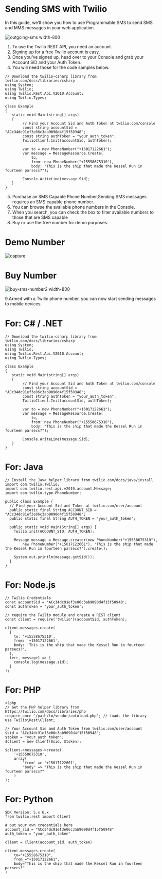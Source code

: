 # Sending SMS with Twilio

In this guide, we'll show you how to use Programmable SMS to send SMS and MMS messages in your web application.


![outgoing-sms width-800](https://user-images.githubusercontent.com/35838634/36524464-1730e8a2-17cc-11e8-836f-bfe04e294e23.png)

1. To use the Twilio REST API, you need an account. 
2. Signing up for a free Twilio account is easy. 
3. Once you've signed up, head over to your Console and grab your Account SID and your Auth Token. 
4. You will need those for the code samples below.


```
// Download the twilio-csharp library from twilio.com/docs/libraries/csharp
using System;
using Twilio;
using Twilio.Rest.Api.V2010.Account;
using Twilio.Types;

class Example
{
   static void Main(string[] args)
   {
        // Find your Account Sid and Auth Token at twilio.com/console
        const string accountSid = "ACc34dc91ef3e06c3ab9090d4f15f50948";
        const string authToken = "your_auth_token";
        TwilioClient.Init(accountSid, authToken);

        var to = new PhoneNumber("+15017122661");
        var message = MessageResource.Create(
            to,
            from: new PhoneNumber("+15558675310"),
            body: "This is the ship that made the Kessel Run in fourteen parsecs?");

        Console.WriteLine(message.Sid);
   }
}
```

5. Purchase an SMS Capable Phone Number,Sending SMS messages requires an SMS capable phone number.
6. You can browse the available phone numbers in the Console.
7. When you search, you can check the box to filter available numbers to those that are SMS capable
8. Buy or use the free number for demo purposes.

# Demo Number 
![capture](https://user-images.githubusercontent.com/35838634/36524803-68302aa0-17cd-11e8-825a-8a616204d9cb.JPG)
# Buy Number 
![buy-sms-number2 width-800](https://user-images.githubusercontent.com/35838634/36524690-e86a2384-17cc-11e8-9273-bd6af4b3af11.png)

9.Armed with a Twilio phone number, you can now start sending messages to mobile devices.

# For: C# / .NET

```
// Download the twilio-csharp library from twilio.com/docs/libraries/csharp
using System;
using Twilio;
using Twilio.Rest.Api.V2010.Account;
using Twilio.Types;

class Example
{
   static void Main(string[] args)
   {
        // Find your Account Sid and Auth Token at twilio.com/console
        const string accountSid = "ACc34dc91ef3e06c3ab9090d4f15f50948";
        const string authToken = "your_auth_token";
        TwilioClient.Init(accountSid, authToken);

        var to = new PhoneNumber("+15017122661");
        var message = MessageResource.Create(
            to,
            from: new PhoneNumber("+15558675310"),
            body: "This is the ship that made the Kessel Run in fourteen parsecs?");

        Console.WriteLine(message.Sid);
   }
}
```
# For: Java

```
// Install the Java helper library from twilio.com/docs/java/install
import com.twilio.Twilio;
import com.twilio.rest.api.v2010.account.Message;
import com.twilio.type.PhoneNumber;

public class Example {
  // Find your Account Sid and Token at twilio.com/user/account
  public static final String ACCOUNT_SID = "ACc34dc91ef3e06c3ab9090d4f15f50948";
  public static final String AUTH_TOKEN = "your_auth_token";

  public static void main(String[] args) {
    Twilio.init(ACCOUNT_SID, AUTH_TOKEN);

    Message message = Message.creator(new PhoneNumber("+15558675310"),
        new PhoneNumber("+15017122661"), "This is the ship that made the Kessel Run in fourteen parsecs?").create();

    System.out.println(message.getSid());
  }
}
```
# For: Node.js

```
// Twilio Credentials
const accountSid = 'ACc34dc91ef3e06c3ab9090d4f15f50948';
const authToken = 'your_auth_token';

// require the Twilio module and create a REST client
const client = require('twilio')(accountSid, authToken);

client.messages.create(
  {
    to: '+15558675310',
    from: '+15017122661',
    body: 'This is the ship that made the Kessel Run in fourteen parsecs?',
  },
  (err, message) => {
    console.log(message.sid);
  }
);
```
# For: PHP

```
<?php
// Get the PHP helper library from https://twilio.com/docs/libraries/php
require_once '/path/to/vendor/autoload.php'; // Loads the library
use Twilio\Rest\Client;

// Your Account Sid and Auth Token from twilio.com/user/account
$sid = "ACc34dc91ef3e06c3ab9090d4f15f50948";
$token = "your_auth_token";
$client = new Client($sid, $token);

$client->messages->create(
    '+15558675310',
    array(
        'from' => '+15017122661',
        'body' => "This is the ship that made the Kessel Run in fourteen parsecs?"
    )
);
```
# For: Python

```
SDK Version: 5.x 6.x
from twilio.rest import Client

# put your own credentials here
account_sid = "ACc34dc91ef3e06c3ab9090d4f15f50948"
auth_token = "your_auth_token"

client = Client(account_sid, auth_token)

client.messages.create(
    to="+15558675310",
    from_="+15017122661",
    body="This is the ship that made the Kessel Run in fourteen parsecs?"
)
```


